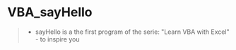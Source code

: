 # VBA_sayHello

>
> - sayHello is a the first program of the serie: "Learn VBA with Excel" - to inspire you
>